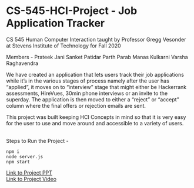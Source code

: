 # CS-545-HCI-Project - Job Application Tracker

CS 545 Human Computer Interaction taught by Professor Gregg Vesonder at Stevens Institute of Technology for Fall 2020

Members -
Prateek Jani 
Sanket Patidar
Parth Parab
Manas Kulkarni
Varsha Raghavendra

We have created an application that lets users track their job applications while it’s in the various stages of process namely after the user has “applied”, it moves on to “interview” stage that might either be Hackerrank assessments, HireVues, 30min phone interviews or an invite to the superday. The application is then moved to either a “reject” or “accept” column where the final offers or rejection emails are sent. 

This project was built keeping HCI Concepts in mind so that it is very easy for the user to use and move around and accessible to a variety of users.

<br>
Steps to Run the Project - 

```
npm i
node server.js
npm start
```

[Link to Project PPT](https://github.com/parthxparab/CS-545-Project/blob/master/Job%20Tracker%20Application.pptx)<br>
[Link to Project Video](https://youtu.be/Aers2uUb62A)
